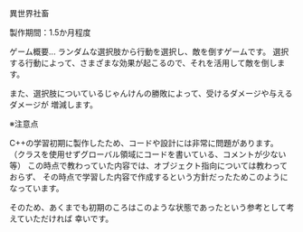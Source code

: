 異世界社畜

製作期間：1.5か月程度

ゲーム概要...
ランダムな選択肢から行動を選択し、敵を倒すゲームです。
選択する行動によって、さまざまな効果が起こるので、それを活用して敵を倒します。

また、選択肢についているじゃんけんの勝敗によって、受けるダメージや与えるダメージが
増減します。


※注意点

C++の学習初期に製作したため、コードや設計には非常に問題があります。
（クラスを使用せずグローバル領域にコードを書いている、コメントが少ない等）
この時点で教わっていた内容では、オブジェクト指向については教わっておらず、
その時点で学習した内容で作成するという方針だったためこのようになっています。

そのため、あくまでも初期のころはこのような状態であったという参考として考えていただければ
幸いです。
